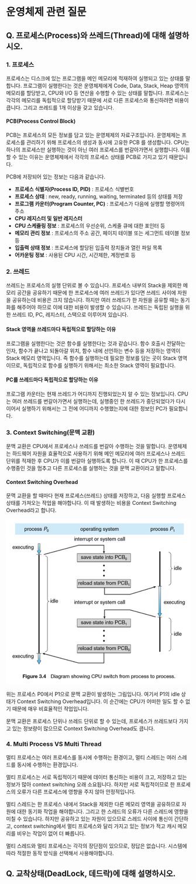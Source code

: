 # 운영체제 관련 질문

## Q. 프로세스(Process)와 쓰레드(Thread)에 대해 설명하시오.
### 1. 프로세스
프로세스는 디스크에 있는 프로그램을 메인 메모리에 적재하여 실행되고 있는 상태를 말합니다. 프로그램이 실행한다는 것은 운영체제에게 Code, Data, Stack, Heap 영역의 메모리를 할당받고, CPU와 I/O 등 연산을 수행할 수 있는 상태를 말합니다. 프로세스는 각각의 메모리를 독립적으로 할당받기 때문에 서로 다른 프로세스와 통신하려면 비용이 큽니다. 그리고 쓰레드를 1개 이상을 갖고 있습니다.

#### PCB(Process Control Block)
PCB는 프로세스의 모든 정보를 담고 있는 운영체제의 자료구조입니다. 운영체제는 프로세스를 관리하기 위해 프로세스의 생성과 동시에 고유한 PCB 를 생성합니다. CPU는 하나의 프로세스만 실행하는 것이 아닌 여러 프로세스를 번갈아가면서 실행합니다. 이를 할 수 있는 이유는 운영체제에서 각각의 프로세스 상태를 PCB로 가지고 있기 때문입니다. 

PCB에 저장되어 있는 정보는 다음과 같습니다.
- **프로세스 식별자(Process ID, PID)** : 프로세스 식별번호
- **프로세스 상태** : new, ready, running, waiting, terminated 등의 상태를 저장
- **프로그램 카운터(Program Counter, PC)** : 프로세스가 다음에 실행할 명령어의 주소
- **CPU 레지스터 및 일반 레지스터**
- **CPU 스케쥴링 정보** : 프로세스의 우선순위, 스케줄 큐에 대한 포인터 등
- **메모리 관리 정보** : 프로세스의 주소 공간, 페이지 테이블 또는 세그먼트 테이블 정보 등
- **입출력 상태 정보** : 프로세스에 할당된 입출력 장치들과 열린 파일 목록
- **어카운팅 정보** : 사용된 CPU 시간, 시간제한, 계정번호 등

### 2. 쓰레드
쓰레드는 프로세스의 실행 단위로 볼 수 있습니다. 프로세스 내부의 Stack을 제외한 메모리 공간을 공유하기 때문에 한 프로세스에 여러 쓰레드가 있다면 쓰레드 사이에 자원을 공유하는데 비용은 크지 않습니다. 하지만 여러 쓰레드가 한 자원을 공유할 때는 동기화를 해주어야 하므로 이에 대한 비용이 발생할 수 있습니다. 쓰레드는 독립된 실행을 위한 쓰레드 ID, PC, 레지스터, 스택으로 이루어져 있습니다.

#### Stack 영역을 쓰레드마다 독립적으로 할당하는 이유
프로그램을 실행한다는 것은 함수를 실행한다는 것과 같습니다. 함수 호출시 전달하는 인자, 함수가 끝나고 되돌아갈 위치, 함수 내에 선언하는 변수 등을 저장하는 영역이 Stack 메모리 영역입니다. 즉 함수를 실행하는데 필요한 정보를 담는 곳이 Stack 영역이므로, 독립적으로 함수를 실행하기 위해서는 최소한 Stack 영역이 필요합니다.

#### PC를 쓰레드마다 독립적으로 할당하는 이유
프로그램 카운터는 현재 쓰레드가 어디까지 진행되었는지 알 수 있는 정보입니다. CPU는 여러 쓰레드를 번갈아가면서 실행하는데, 실행중인 한 쓰레드가 중단되었다가 다시 이어서 실행하기 위해서는 그 전에 어디까지 수행했는지에 대한 정보인 PC가 필요합니다.

### 3. Context Switching(문맥 교환)
문맥 교환은 CPU에서 프로세스나 쓰레드를 번갈아 수행하는 것을 말합니다. 운영체제는 하드웨어 자원을 효율적으로 사용하기 위해 메인 메모리에 여러 프로세스나 쓰레드 단위를 적재한 후 CPU가 이를 번갈아 실행하도록 합니다. 이 때 CPU가 한 프로세스를 수행중인 것을 멈추고 다른 프로세스를 실행하는 것을 문맥 교환이라고 말합니다.

#### Context Switching Overhead
문맥 교환을 할 때마다 현재 프로세스(쓰레드) 상태를 저장하고, 다음 실행할 프로세스 상태를 가져오는 작업을 해야합니다. 이 때 발생하는 비용을 Context Switching Overhead라고 합니다.

![문맥 교환 과정](./images/context_switching.png)

위는 프로세스 P0에서 P1으로 문맥 교환이 발생하는 그림입니다. 여기서 P1의 idle 상태가 Context Switching Overhead입니다. 이 순간에는 CPU가 어떠한 일도 할 수 없기 때문에 매우 비효율적인 작업입니다.

문맥 교환은 프로세스 단위나 쓰레드 단위로 할 수 있는데, 프로세스가 쓰레드보다 가지고 있는 정보량이 많으므로 Context Switching Overhead도 큽니다.

### 4. Multi Process VS Multi Thread
멀티 프로세스는 여러 프로세스를 동시에 수행하는 환경이고, 멀티 스레드는 여러 스레드를 동시에 수행하는 환경입니다.

멀티 프로세스는 서로 독립적이기 때문에 데이터 통신하는 비용이 크고, 저장하고 있는 정보가 많아 context switching 오래 소요됩니다. 하지만 서로 독립적이므로 한 프로세스의 오류가 다른 프로세스에 영향을 주지 않아 안정적입니다.

멀티 스레드는 한 프로세스 내에서 Stack을 제외한 다른 메모리 영역을 공유하므로 자원에 대한 동기화 작업을 해야합니다. 그리고 한 스레드의 오류가 다른 스레드에 영향을 미칠 수 있습니다. 하지만 공유하고 있는 자원이 있으므로 스레드 사이에 통신이 간단하고, context switching에서 멀티 프로세스와 달리 가지고 있는 정보가 적고 캐시 메모리를 비우는 작업이 없어 더 빠릅니다.

멀티 스레드와 멀티 프로세스는 각각의 장단점이 있으므로, 정답은 없습니다. 시스템에 따라 적절한 동작 방식을 선택해서 사용해야합니다.


## Q. 교착상태(DeadLock, 데드락)에 대해 설명하시오.
